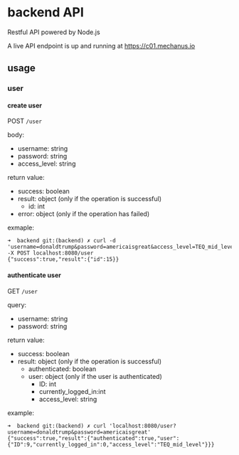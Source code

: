 # backend API
Restful API powered by Node.js

A live API endpoint is up and running at https://c01.mechanus.io

## usage

### user
#### create user
POST `/user`

body:
- username: string
- password: string
- access_level: string

return value:
- success: boolean
- result: object (only if the operation is successful)
  - id: int
- error: object (only if the operation has failed)

exmaple:
```
➜  backend git:(backend) ✗ curl -d 'username=donaldtrump&password=americaisgreat&access_level=TEQ_mid_level' -X POST localhost:8080/user
{"success":true,"result":{"id":15}}
```

#### authenticate user

GET `/user`

query:
- username: string
- password: string

return value:
- success: boolean
- result: object (only if the operation is successful)
  - authenticated: boolean
  - user: object (only if the user is authenticated)
    - ID: int
    - currently_logged_in:int
    - access_level: string

example:
```
➜  backend git:(backend) ✗ curl 'localhost:8080/user?username=donaldtrump&password=americaisgreat'
{"success":true,"result":{"authenticated":true,"user":{"ID":9,"currently_logged_in":0,"access_level":"TEQ_mid_level"}}}
```
